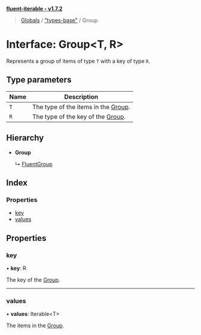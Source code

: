 **[fluent-iterable - v1.7.2](../README.md)**

> [Globals](../README.md) / ["types-base"](../modules/_types_base_.md) / Group

# Interface: Group\<T, R>

Represents a group of items of type `T` with a key of type `R`.

## Type parameters

Name | Description |
------ | ------ |
`T` | The type of the items in the [Group](_types_base_.group.md). |
`R` | The type of the key of the [Group](_types_base_.group.md).  |

## Hierarchy

* **Group**

  ↳ [FluentGroup](_types_.fluentgroup.md)

## Index

### Properties

* [key](_types_base_.group.md#key)
* [values](_types_base_.group.md#values)

## Properties

### key

•  **key**: R

The key of the [Group](_types_base_.group.md).

___

### values

•  **values**: Iterable\<T>

The items in the [Group](_types_base_.group.md).
